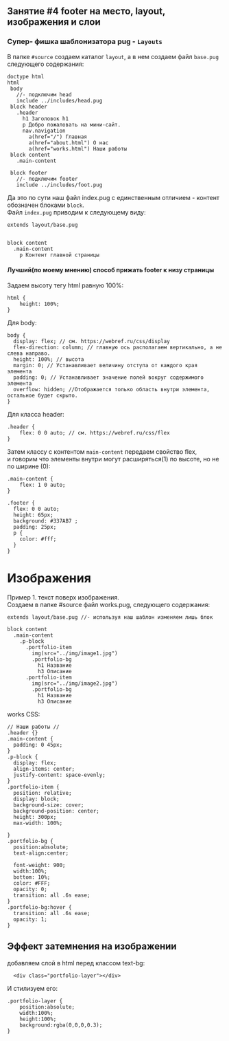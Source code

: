 ##  Занятие #4 footer на место, layout, изображения и слои

### Супер- фишка шаблонизатора pug - `Layouts`  
 В папке `#source` создаем каталог `layout`, а в нем создаем файл `base.pug` следующего содержания:  
 ```
doctype html
html
  body
    //- подключим head
    include ../includes/head.pug
  block header
    .header
      h1 Заголовок h1
      p Добро пожаловать на мини-сайт.
      nav.navigation
        a(href="/") Главная
        a(href="about.html") О нас
        a(href="works.html") Наши работы
  block content
    .main-content

  block footer
    //- подключим footer
    include ../includes/foot.pug
 ```  
 
 Да это по сути наш файл index.pug с единственным отличием - контент обозначен блоками `block`.  
 Файл `index.pug` приводим к следующему виду:  
```
extends layout/base.pug


block content
  .main-content
    p Контент главной страницы
```  





#### Лучший(по моему мнению) способ прижать footer к низу страницы

Задаем высоту тегу html  равную 100%:

```
html {
    height: 100%;
}

```  
 Для body:  

```
body {
  display: flex; // см. https://webref.ru/css/display
  flex-direction: column; // главную ось располагаем вертикально, а не слева направо.
  height: 100%; // высота
  margin: 0; // Устанавливает величину отступа от каждого края элемента
  padding: 0; // Устанавливает значение полей вокруг содержимого элемента
  overflow: hidden; //Отображается только область внутри элемента, остальное будет скрыто.
}

```  
Для класса header:  

```
.header {
    flex: 0 0 auto; // см. https://webref.ru/css/flex
}

```  
Затем классу с контентом `main-content` передаем свойство flex,   
и говорим что элементы внутри могут расширяться(1) по высоте, но не по ширине (0):

```
.main-content {
    flex: 1 0 auto;
}
```  
```
.footer {
  flex: 0 0 auto;
  height: 65px;
  background: #337AB7 ;
  padding: 25px;
  p {
    color: #fff;
  }
}

```  


#  Изображения

Пример 1. текст поверх изображения.  
Создаем в папке #source файл works.pug, следующего содержания:  
```
extends layout/base.pug //- используя наш шаблон изменяем лишь блок 

block content
  .main-content
    .p-block
      .portfolio-item
        img(src="../img/image1.jpg")
        .portfolio-bg
          h1 Название
          h3 Описание
      .portfolio-item
        img(src="../img/image2.jpg")
        .portfolio-bg
          h1 Название
          h3 Описание
```  
works CSS:  
```
// Наши работы //
.header {}
.main-content {
  padding: 0 45px;
}
.p-block {
  display: flex;
  align-items: center;
  justify-content: space-evenly;
}
.portfolio-item {
  position: relative;
  display: block;
  background-size: cover;
  background-position: center;
  height: 300px;
  max-width: 100%;

}
.portfolio-bg {
  position:absolute;
  text-align:center;

  font-weight: 900;
  width:100%;
  bottom: 10%;
  color: #FFF;
  opacity: 0;
  transition: all .6s ease;
}
.portfolio-bg:hover {
  transition: all .6s ease;
  opacity: 1;
}
```  
## Эффект затемнения на изображении  
добавляем слой в html перед классом text-bg:  

```
  <div class="portfolio-layer"></div> 
```  
И стилизуем его:  

```
.portfolio-layer {
    position:absolute;
    width:100%;
    height:100%;
    background:rgba(0,0,0,0.3);
}
```  
